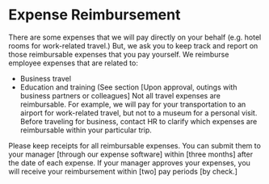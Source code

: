 # Expense Reimbursement

There are some expenses that we will pay directly on your behalf (e.g. hotel rooms for work-related travel.) But, we ask you to keep track and report on those reimbursable expenses that you pay yourself. We reimburse employee expenses that are related to:

- Business travel
- Education and training (See section 
[Upon approval, outings with business partners or colleagues]
Not all travel expenses are reimbursable. For example, we will pay for your transportation to an airport for work-related travel, but not to a museum for a personal visit. Before traveling for business, contact HR to clarify which expenses are reimbursable within your particular trip.

Please keep receipts for all reimbursable expenses. You can submit them to your manager [through our expense software] within [three months] after the date of each expense. If your manager approves your expenses, you will receive your reimbursement within [two] pay periods [by check.]
